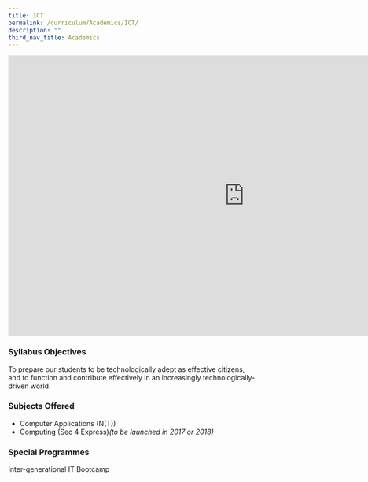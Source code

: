 ```yaml
---
title: ICT
permalink: /curriculum/Academics/ICT/
description: ""
third_nav_title: Academics
---
```

<iframe allowfullscreen="true" height="569" width="960" frameborder="0" src="https://docs.google.com/presentation/d/1yYuT0TkOaARh20WJouk_axdF1V34_TWJHX-5ONE7yBE/embed?start=true&amp;loop=true&amp;delayms=3000"></iframe>

### Syllabus Objectives

To prepare our students to be technologically adept&nbsp;as effective citizens, and to function and contribute effectively in an increasingly&nbsp;technologically-driven world.&nbsp;  

### Subjects Offered

*   Computer Applications (N(T))&nbsp;
*   Computing (Sec 4 Express)_(to be launched in 2017 or 2018)_

### Special Programmes

Inter-generational IT Bootcamp